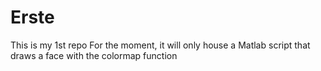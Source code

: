 # Erste
This is my 1st repo 
For the moment, it will only house a Matlab script that draws a face with the colormap function 
